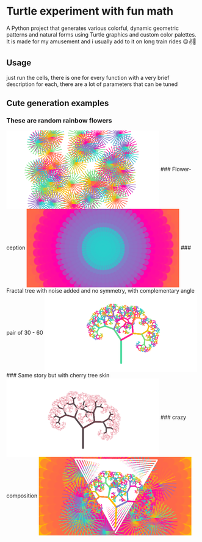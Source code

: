 # Turtle experiment with fun math

A Python project that generates various colorful, dynamic geometric patterns and natural forms using Turtle graphics and custom color palettes.
It is made for my amusement and i usually add to it on long train rides 😌✌💖
## Usage

just run the cells, there is one for every function with a very brief description for each, there are a lot of parameters that can be tuned

## Cute generation examples

### These are random rainbow flowers

<img src="https://github.com/dsabi17/lines-and-stuff-i-think/blob/main/output/dandelions.png" width="400px" align="center">
### Flower-ception

<img src="https://github.com/dsabi17/lines-and-stuff-i-think/blob/main/output/flower_power_1.png" width="400px" align="center">
### Fractal tree with noise added and no symmetry, with complementary angle pair of 30 - 60

<img src="https://github.com/dsabi17/lines-and-stuff-i-think/blob/main/output/tree_noise_no_symmetry.png" width="400px" align="center">
### Same story but with cherry tree skin

<img src="https://github.com/dsabi17/lines-and-stuff-i-think/blob/main/output/CHERRY_tree_noise_no_symmetry.png" width="400px" align="center">
### crazy composition

<img src="https://github.com/dsabi17/lines-and-stuff-i-think/blob/main/output/composition.png" width="400px" align="center">
